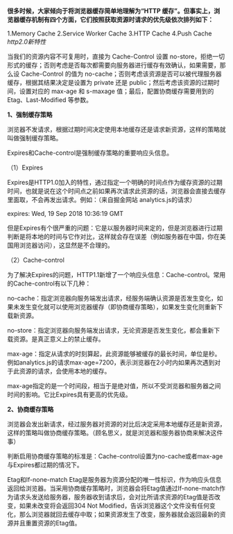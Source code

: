 


**很多时候，大家倾向于将浏览器缓存简单地理解为“HTTP 缓存”。但事实上，浏览器缓存机制有四个方面，它们按照获取资源时请求的优先级依次排列如下：**

1.Memory Cache
2.Service Worker Cache
3.HTTP Cache
4.Push Cache *http2.0新特性*



当我们的资源内容不可复用时，直接为 Cache-Control 设置 no-store，拒绝一切形式的缓存；否则考虑是否每次都需要向服务器进行缓存有效确认，如果需要，那么设 Cache-Control 的值为 no-cache；否则考虑该资源是否可以被代理服务器缓存，根据其结果决定是设置为 private 还是 public；然后考虑该资源的过期时间，设置对应的 max-age 和 s-maxage 值；最后，配置协商缓存需要用到的 Etag、Last-Modified 等参数。


**1、强制缓存策略**

浏览器不发请求，根据过期时间决定使用本地缓存还是请求新资源，这样的策略就叫做强制缓存策略。

Expires和Cache-control是强制缓存策略的重要响应头信息。

（1）Expires

Expires是HTTP1.0加入的特性，通过指定一个明确的时间点作为缓存资源的过期时间，也就是说在这个时间点之前如果再次请求此资源的话，浏览器会直接去缓存里面取，不会再发出请求。例如：（来自掘金网站
analytics.js的请求）

expires: Wed, 19 Sep 2018 10:36:19 GMT

但是Expires有个很严重的问题：它是以服务器时间来定的，但是浏览器进行过期判断是将本地的时间与它作对比，这样就会存在误差（例如服务器在中国，你在美国用浏览器访问），这显然是不合理的。

（2）Cache-control

为了解决Expires的问题，HTTP1.1新增了一个响应头信息：Cache-control。常用的Cache-control有以下几种：

no-cache：指定浏览器向服务端发出请求，经服务端确认资源是否发生变化，如果未发生变化就可以使用浏览器缓存（即协商缓存策略），如果发生变化则重新下载新资源。

no-store：指定浏览器向服务端发出请求，无论资源是否发生变化，都会重新下载资源。是真正意义上的禁止缓存。

max-age：指定从请求的时刻算起，此资源能够被缓存的最长时间，单位是秒。例如analytics.js的请求max-age=7200，表示浏览器在2小时内如果再次遇到对于此资源的请求，会使用本地的缓存。

max-age指定的是一个时间段，相当于是绝对值，所以不受浏览器和服务器之间时间的影响。它比Expires具有更高的优先级。





**2、协商缓存策略**

浏览器会发出新请求，经过服务器对资源的对比后决定采用本地缓存还是新资源，这样的策略叫做协商缓存策略。（顾名思义，就是浏览器和服务器协商来解决这件事）

判断启用协商缓存策略的标准是：Cache-control设置为no-cache或者max-age与Expires都过期的情况下。

Etag和If-none-match
Etag是服务器为资源分配的唯一性标识，作为响应头信息返回给浏览器。当采用协商缓存策略时，浏览器会将Etag值通过If-none-match作为请求头发送给服务器，服务器收到请求后，会对比所请求资源的Etag值是否改变，如果未改变将会返回304 Not Modified，告诉浏览器这个文件没有任何变化，那么浏览器就回去缓存中取；如果资源发生了改变，服务器就会返回最新的资源并且重置资源的Etag值。